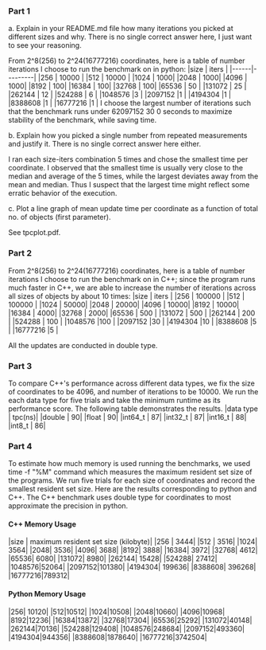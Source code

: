 ### Part 1
a. Explain in your README.md file how many iterations you picked at different sizes and why. There is no single correct answer here, I just want to see your reasoning.

From 2^8(256) to 2^24(16777216) coordinates, here is a table of number iterations I choose to run the benchmark on in python:
|size  |  iters  | 
|------|---------|
|256  |   10000 |
|512  |   10000 |
|1024  |  1000|
|2048 |   1000|
|4096  |  1000|
|8192   | 100|
|16384  | 100|
|32768  | 100|
|65536  | 50 |
|131072 | 25 |
|262144 | 12 |
|524288 | 6  |
|1048576 |3 |
|2097152 |1 |
|4194304 |1  |
|8388608 |1   |
|16777216 |1  |
I choose the largest number of iterations such that the benchmark runs under 62097152 30
0 seconds to maximize stability of the benchmark, while saving time.

b. Explain how you picked a single number from repeated measurements and justify it. There is no single correct answer here either.

I ran each size-iters combination 5 times and chose the smallest time per coordinate. I observed that the smallest time is usually very close to the median and average of the 5 times, while the largest deviates away from the mean and median. Thus I suspect that the largest time might reflect some erratic behavior of the execution.

c. Plot a line graph of mean update time per coordinate as a function of total no. of objects (first parameter).

See tpcplot.pdf.

### Part 2
From 2^8(256) to 2^24(16777216) coordinates, here is a table of number iterations I choose to run the benchmark on in C++; since the program runs much faster in C++, we are able to increase the number of iterations across all sizes of objects by about 10 times:
|size  |  iters  | 
|256  |   100000 |
|512  |   100000 |
|1024  |  50000|
|2048 |   20000|
|4096  |  10000|
|8192   | 10000|
|16384  | 4000|
|32768  | 2000|
|65536  | 500 |
|131072 | 500 |
|262144 | 200 |
|524288 | 100  |
|1048576 |100 |
|2097152 |30 |
|4194304 |10  |
|8388608 |5   |
|16777216 |5  |

All the updates are conducted in double type.

### Part 3
To compare C++'s performance across different data types, we fix the size of coordinates to be 4096, and number of iterations to be 10000. We run the each data type for five trials and take the minimum runtime as its performance score. The following table demonstrates the results.
|data type | tpc(ns)|
|double | 90|
|float | 90|
|int64_t | 87|
|int32_t | 87|
|int16_t | 88|
|int8_t | 86|

### Part 4
To estimate how much memory is used running the benchmarks, we used time -f "%M" command which measures the maximum resident set size of the programs. We run five trials for each size of coordinates and record the smallest resident set size. Here are the results corresponding to python and C++. The C++ benchmark uses double type for coordinates to most approximate the precision in python.
#### C++ Memory Usage
|size | maximum resident set size (kilobyte)|
|256 | 3444|
|512 | 3516|
|1024| 3564|
|2048| 3536|
|4096| 3688|
|8192| 3888|
|16384| 3972|
|32768| 4612|
|65536| 6080|
|131072| 8980|
|262144| 15428|
|524288| 27412|
|1048576|52064|
|2097152|101380|
|4194304| 199636|
|8388608| 396268|
|16777216|789312|

#### Python Memory Usage
|256| 10120|
|512|10512|
|1024|10508|
|2048|10660|
|4096|10968|
|8192|12236|
|16384|13872|
|32768|17304|
|65536|25292|
|131072|40148|
|262144|70136|
|524288|129408|
|1048576|248684|
|2097152|493360|
|4194304|944356|
|8388608|1878640|
|16777216|3742504|

